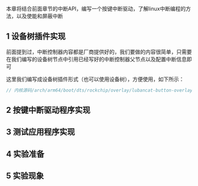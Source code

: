 
本章将结合前面章节的中断API，编写一个按键中断驱动，了解linux中断编程的方法，以及使能和屏蔽中断

## 1 设备树插件实现

前面提到过，中断控制器内容都是厂商提供好的，我们要做的内容很简单，只需要在我们编写的设备树节点中引用已经写好的中断控制器父节点以及配置中断信息即可

这里我们编写成设备树插件形式（也可以使用设备树），方便使用，如下所示：
```d
// 内核源码/arch/arm64/boot/dts/rockchip/overlay/lubancat-button-overlay.dts


```

## 2 按键中断驱动程序实现

## 3 测试应用程序实现

## 4 实验准备

## 5 实验现象